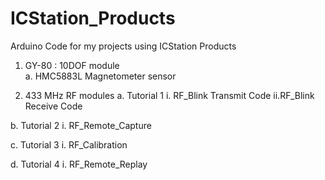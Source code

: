 # ICStation_Products
Arduino Code for my projects using ICStation Products

1. GY-80 : 10DOF module <br>
  a. HMC5883L Magnetometer sensor

2. 433 MHz RF modules
  a. Tutorial 1
    i. RF_Blink Transmit Code
    ii.RF_Blink Receive Code

  b. Tutorial 2
    i. RF_Remote_Capture

  c. Tutorial 3
    i. RF_Calibration

  d. Tutorial 4
    i. RF_Remote_Replay
